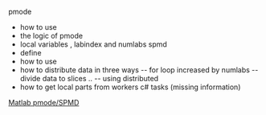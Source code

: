 pmode
- how to use
- the logic of pmode
- local variables , labindex and numlabs
spmd
- define
- how to use
- how to distribute data in three ways
-- for loop increased by numlabs
-- divide data to slices ..
-- using distributed
- how to get local parts from workers
c# tasks (missing information)

[Matlab pmode/SPMD](https://www.youtube.com/watch?v=0TJsGEEdiiQ)

